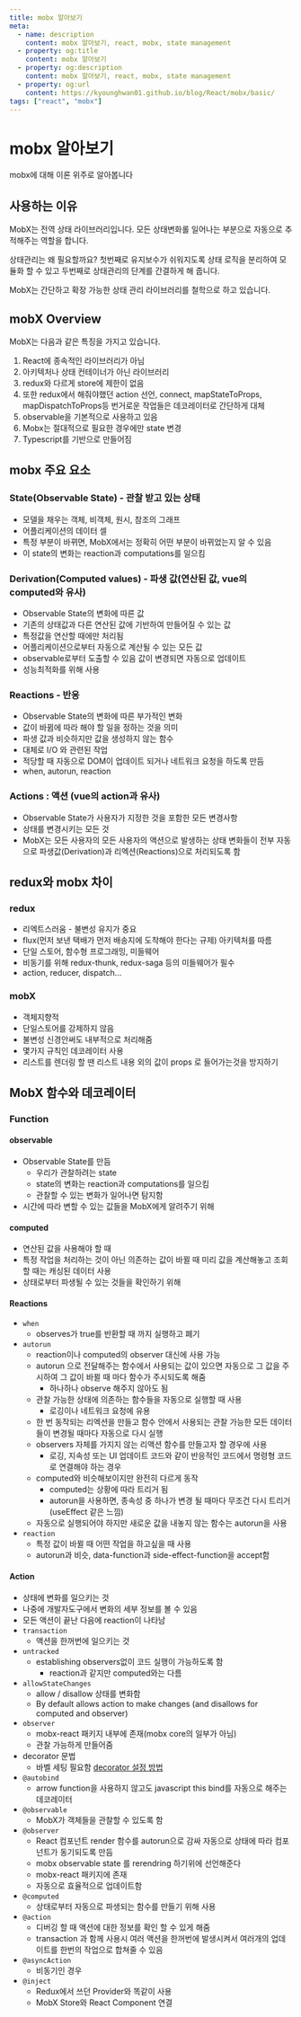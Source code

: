 ```yaml
---
title: mobx 알아보기
meta:
  - name: description
    content: mobx 알아보기, react, mobx, state management
  - property: og:title
    content: mobx 알아보기
  - property: og:description
    content: mobx 알아보기, react, mobx, state management
  - property: og:url
    content: https://kyounghwan01.github.io/blog/React/mobx/basic/
tags: ["react", "mobx"]
---
```


# mobx 알아보기

mobx에 대해 이론 위주로 알아봅니다

## 사용하는 이유

MobX는 전역 상태 라이브러리입니다. 모든 상태변화롤 일어나는 부분으로 자동으로 추적해주는 역할을 합니다.

상태관리는 왜 필요할까요? 첫번째로 유지보수가 쉬워지도록 상태 로직을 분리하여 모듈화 할 수 있고 두번째로 상태관리의 단계를 간결하게 해 줍니다.

MobX는 간단하고 확장 가능한 상태 관리 라이브러리를 철학으로 하고 있습니다.

## mobX Overview

MobX는 다음과 같은 특징을 가지고 있습니다.

1. React에 종속적인 라이브러리가 아님
2. 아키텍처나 상태 컨테이너가 아닌 라이브러리
3. redux와 다르게 store에 제한이 없음
4. 또한 redux에서 해줘야했던 action 선언, connect, mapStateToProps, mapDispatchToProps등 번거로운 작업들은 데코레이터로 간단하게 대체
5. observable을 기본적으로 사용하고 있음
6. Mobx는 절대적으로 필요한 경우에만 state 변경
7. Typescript를 기반으로 만들어짐

## mobx 주요 요소

### State(Observable State) - 관찰 받고 있는 상태

- 모델을 채우는 객체, 비객체, 원시, 참조의 그래프
- 어플리케이션의 데이터 셀
- 특정 부분이 바뀌면, MobX에서는 정확히 어떤 부분이 바뀌었는지 알 수 있음
- 이 state의 변화는 reaction과 computations를 일으킴

### Derivation(Computed values) - 파생 값(연산된 값, vue의 computed와 유사)

- Observable State의 변화에 따른 값
- 기존의 상태값과 다른 연산된 값에 기반하여 만들어질 수 있는 값
- 특정값을 연산할 때에만 처리됨
- 어플리케이션으로부터 자동으로 계산될 수 있는 모든 값
- observable로부터 도출할 수 있음 값이 변경되면 자동으로 업데이트
- 성능최적화를 위해 사용

### Reactions - 반응

- Observable State의 변화에 따른 부가적인 변화
- 값이 바뀜에 따라 해야 할 일을 정하는 것을 의미
- 파생 값과 비슷하지만 값을 생성하지 않는 함수
- 대체로 I/O 와 관련된 작업
- 적당할 때 자동으로 DOM이 업데이트 되거나 네트워크 요청을 하도록 만듬
- when, autorun, reaction

### Actions : 액션 (vue의 action과 유사)

- Observable State가 사용자가 지정한 것을 포함한 모든 변경사항
- 상태를 변경시키는 모든 것
- MobX는 모든 사용자의 모든 사용자의 액션으로 발생하는 상태 변화들이 전부 자동으로 파생값(Derivation)과 리엑션(Reactions)으로 처리되도록 함

## redux와 mobx 차이

### redux

- 리엑트스러움 - 불변성 유지가 중요
- flux(먼저 보낸 택배가 먼저 배송지에 도착해야 한다는 규제) 아키텍처를 따름
- 단일 스토어, 함수형 프로그래밍, 미들웨어
- 비동기를 위해 redux-thunk, redux-saga 등의 미들웨어가 필수
- action, reducer, dispatch…

### mobX

- 객체지향적
- 단일스토어를 강제하지 않음
- 불변성 신경안써도 내부적으로 처리해줌
- 몇가지 규칙인 데코레이터 사용
- 리스트를 렌더링 할 땐 리스트 내용 외의 값이 props 로 들어가는것을 방지하기

## MobX 함수와 데코레이터

### Function

#### observable

- Observable State를 만듬
  - 우리가 관찰하려는 state
  - state의 변화는 reaction과 computations를 일으킴
  - 관찰할 수 있는 변화가 일어나면 탐지함
- 시간에 따라 변할 수 있는 값들을 MobX에게 알려주기 위해

#### computed

- 연산된 값을 사용해야 할 때
- 특정 작업을 처리하는 것이 아닌 의존하는 값이 바뀔 때 미리 값을 계산해놓고 조회할 때는 캐싱된 데이터 사용
- 상태로부터 파생될 수 있는 것들을 확인하기 위해

#### Reactions

- `when`
  - observes가 true를 반환할 때 까지 실행하고 폐기
- `autorun`
  - reaction이나 computed의 observer 대신에 사용 가능
  - autorun 으로 전달해주는 함수에서 사용되는 값이 있으면 자동으로 그 값을 주시하여 그 값이 바뀔 때 마다 함수가 주시되도록 해줌
    - 하나하나 observe 해주지 않아도 됨
  - 관찰 가능한 상태에 의존하는 함수들을 자동으로 실행할 때 사용
    - 로깅이나 네트워크 요청에 유용
  - 한 번 동작되는 리엑션을 만들고 함수 안에서 사용되는 관찰 가능한 모든 데이터들이 변경될 때마다 자동으로 다시 실행
  - observers 자체를 가지지 않는 리액션 함수를 만들고자 할 경우에 사용
    - 로깅, 지속성 또는 UI 업데이트 코드와 같이 반응적인 코드에서 명령형 코드로 연결해야 하는 경우
  - computed와 비슷해보이지만 완전히 다르게 동작
    - computed는 상황에 따라 트리거 됨
    - autorun을 사용하면, 종속성 중 하나가 변경 될 때마다 무조건 다시 트리거 (useEffect 같은 느낌)
  - 자동으로 실행되어야 하지만 새로운 값을 내놓지 않는 함수는 autorun을 사용
- `reaction`
  - 특정 값이 바뀔 때 어떤 작업을 하고싶을 때 사용
  - autorun과 비슷, data-function과 side-effect-function을 accept함

#### Action

- 상태에 변화를 일으키는 것
- 나중에 개발자도구에서 변화의 세부 정보를 볼 수 있음
- 모든 액션이 끝난 다음에 reaction이 나타남
- `transaction`
  - 액션을 한꺼번에 일으키는 것
- `untracked`
  - establishing observers없이 코드 실행이 가능하도록 함
    - reaction과 같지만 computed와는 다름
- `allowStateChanges`
  - allow / disallow 상태를 변화함
  - By default allows action to make changes (and disallows for computed and observer)
- `observer`
  - mobx-react 패키지 내부에 존재(mobx core의 일부가 아님)
  - 관찰 가능하게 만들어줌
- decorator 문법
  - 바벨 세팅 필요함 [decorator 설정 방법](https://jeffgukang.github.io/react-native-tutorial/docs/state-tutorial/mobx-tutorial/01-getting-started/getting-started-kr.html)
- `@autobind`
  - arrow function을 사용하지 않고도 javascript this bind를 자동으로 해주는 데코레이터
- `@observable`
  - MobX가 객체들을 관찰할 수 있도록 함
- `@observer`
  - React 컴포넌트 render 함수를 autorun으로 감싸 자동으로 상태에 따라 컴포넌트가 동기되도록 만듬
  - mobx observable state 를 rerendring 하기위에 선언해준다
  - mobx-react 패키지에 존재
  - 자동으로 효율적으로 업데이트함
- `@computed`
  - 상태로부터 자동으로 파생되는 함수를 만들기 위해 사용
- `@action`
  - 디버깅 할 때 액션에 대한 정보를 확인 할 수 있게 해줌
  - transaction 과 함께 사용시 여러 액션을 한꺼번에 발생시켜서 여러개의 업데이트를 한번의 작업으로 합쳐줄 수 있음
- `@asyncAction`
  - 비동기인 경우
- `@inject`
  - Redux에서 쓰던 Provider와 똑같이 사용
  - MobX Store와 React Component 연결

<TagLinks />

<Disqus />
